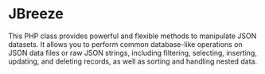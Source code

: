 # JBreeze

This PHP class provides powerful and flexible methods to manipulate JSON datasets. It allows you to perform common database-like operations on JSON data files or raw JSON strings, including filtering, selecting, inserting, updating, and deleting records, as well as sorting and handling nested data.
